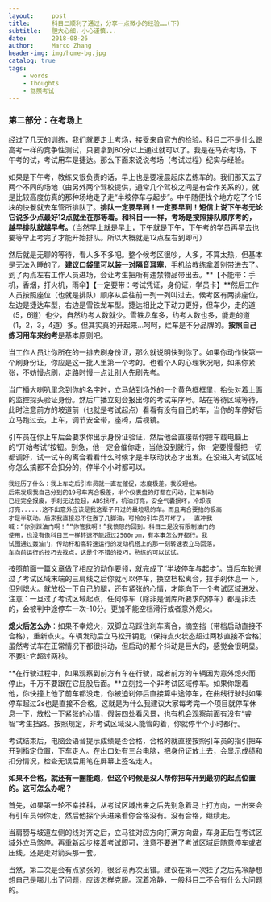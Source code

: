 ```yaml
---
layout:     post
title:      科目二顺利了通过，分享一点微小的经验……(下)
subtitle:   胆大心细，小心谨慎...
date:       2018-08-26
author:     Marco Zhang
header-img: img/home-bg.jpg
catalog: true
tags:
    - words
    - Thoughts
    - 驾照考试
---
```


### 第二部分：在考场上

经过了几天的训练，我们就要走上考场，接受来自官方的检验。科目二不是什么跟高考一样的竞争性测试，只要拿到80分以上通过就可以了。我是在马安考场，下午考的试，考试用车是捷达。那么下面来说说考场（考试过程）纪实与经验。

如果是下午考，教练又很负责的话，早上也是要凌晨起床去练车的。我们那天去了两个不同的场地（由另外两个驾校提供，通常几个驾校之间是有合作关系的），就是比较高度仿真的那种场地走了走“半坡停车与起步”。中午随便找个地方吃了个15块的快餐就去车管所排队了。**排队一定要早到！一定要早到！短信上说下午考无论它说多少点最好12点就坐在那等着。和科目一一样，考场是按照排队顺序考的，越早排队就越早考。**（当然早上就是早上，下午就是下午，下午考的学员再早去也要等早上考完了才能开始排队。所以大概就是12点左右到即可）

然后就是无聊的等待，看人多不多吧。整个候考区很吵，人多，不算太热，但基本是无法入睡的了。**建议口袋里可以装一对隔音耳塞**，手机给教练拿着别带进去了。到了两点左右工作人员进场，会让考生把所有违禁物品带出去。**【不能带：手机，香烟，打火机，雨伞】【一定要带：考试凭证，身份证，学员卡】**然后工作人员按照座位（也就是排队）顺序从后往前一列一列叫过去。候考区有两排座位，左边是捷达车型，右边是雪铁龙车型。捷达相比之下动力更好，但车少，走的道（5，6道）也少，自然约考人数就少。雪铁龙车多，约考人数也多，能走的道（1，2，3，4道）多。但其实真的开起来…呵呵，烂车是不分品牌的。**按照自己练习用车来约考**是基本原则吧。

当工作人员让你所在的一排去刷身份证，那么就说明快到你了。如果你动作快第一个刷身份证，你应是这一批人里第一个考的。也看个人的心理状况吧，如果你紧张，不妨慢点刷，走路时慢一点让别人先刷先考。

当广播大喇叭里念到你的名字时，立马站到场外的一个黄色框框里，抬头对着上面的监控探头验证身份。然后广播立刻会报出你的考试车序号。站在等待区域等待，此时注意前方的坡道前（也就是考试起点）看看有没有自己的车，当你的车停好后立马跑过去，上车，调节安全带，座椅，后视镜。

引车员在你上车后会要求你出示身份证验证，然后他会直接帮你摁车载电脑上的“开始考试”按钮。别急，他一定会催你走，当他没到就行，你一定要慢慢把一切都调好，试一试车的离合看看什么时候才是半联动状态才出发。在没进入考试区域你怎么搞都不会扣分的，停半个小时都可以。

```
我经历了什么：我上车之后引车员就一直在催促，态度极差。我没理他。
后来发现我自己分到的19号车离合极差，半个仪表盘的灯都在闪动，驻车制动
已经完全报废，手刹无法拉起，ABS损坏，机油灯亮，安全气囊损坏，冷却液
灯亮......这不出意外应该是我这辈子开过的最垃圾的车。而且离合要抬的极高
才是半联动。后来我直接忍不住轰了几脚油，可怜的引车员吓坏了，一直冲我
喊：“你别踩油门啊！”“你管我啊！”我愤怒的回到。科目二是没有限制油门的
使用，也没有像科目三一样转速不能超过2500rpm，有本事怎么开都行。我
试图通过轰油门，传动杆和高转速运行的发动机搭上的那一刻转速表立马回落，
车向前运行的技巧去找点，这是个不错的技巧，熟练的可以试试。
```

按照前面一篇文章做了相应的动作要领，就完成了“半坡停车与起步”。当后车轮通过了考试区域末端的三肩线之后你就可以停车，换空档松离合，拉手刹休息一下。但别熄火。就放松一下自己的腿，还有紧张的心情，才能向下一个考试区域进发。注意：一旦过了考试区域起点，任何停车（除非是倒库所要求的停车）都是非法的，会被判中途停车一次-10分。更加不能空档滑行或者意外熄火。

**熄火后怎么办**：如果不幸熄火，双脚立马踩住刹车离合，摘空挡（带档启动直接不合格），重新点火。车辆发动后立马松开钥匙（保持点火状态超过两秒直接不合格）虽然考试车在正常情况下都很抖动，但启动的那个抖动是巨大的，感觉会很明显。不要让它超过两秒。

**在行驶过程中，如果观察到前方有车在行驶，或者前方的车辆因为意外熄火而停止，千万不要跟在它屁股后面。**立刻找一个非考试区域停车。如果你跟着他，你快撞上他了前车都没走，你被迫刹停后直接算中途停车，在曲线行驶时如果停车超过2s也是直接不合格。这就是为什么我建议大家每考完一个项目就停车休息一下，放松一下紧张的心情，假装四处看风景，也有机会观察前面有没有“睿智”考生挡路。按照规定，非考试区域没人能管的着，你就停半个小时都行。

考试结束后，电脑会语音提示成绩是否合格，合格的就直接按照引车员的指引把车开到指定位置，下车走人。在出口处有三台电脑，把身份证放上去，会显示成绩和扣分情况，检查无误后用笔在屏幕上签名走人。

**如果不合格，就还有一圈能跑，但这个时候是没人帮你把车开到最初的起点位置的。这可怎么办呢？**

首先，如果第一轮不幸挂科，从考试区域出来之后先别急着马上打方向，一出来会有引车员带你走，然后他探个头进来看你合格没有。没有合格，继续走。

当肩膀与坡道左侧的线对齐之后，立马往对应方向打满方向盘，车身正后在考试区域外立马煞停。再重新起步接着考试即可，注意不要进了考试区域后随意停车或者压线。还是走对箭头那一套。

当然，第二次是会有点紧张的，很容易再次出错。建议在第一次挂了之后先冷静想想自己是哪儿出了问题，应该怎样克服。沉着冷静，一般科目二不会有什么大问题的。
